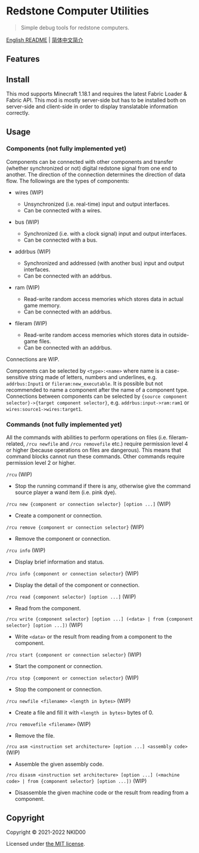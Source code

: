 # Redstone Computer Utilities

> Simple debug tools for redstone computers.

[English README](./README.md) | [简体中文简介](./README.zh_cn.md)

## Features

<!-- - Use easy-to-debug files outside the game as RAMs for your redstone computers
- Adjustable bus sizes from 1 to 64 bits and shapes from horizontal, vertical ~~to even sloping lines~~(WIP)
- Different RAM types (read-only and write-only) as well as different clock types (positive, negative and dual edge triggering)
- Set-up instructions that are user-friendly
- Built-in English and 简体中文 (Simplified Chinese) translation -->

## Install

This mod supports Minecraft 1.18.1 and requires the latest Fabric Loader & Fabric API. This mod is mostly server-side but has to be installed both on server-side and client-side in order to display translatable information correctly.

## Usage

### Components (not fully implemented yet)

Components can be connected with other components and transfer (whether synchronized or not) digital redstone signal from one end to another. The direction of the connection determines the direction of data flow. The followings are the types of components:

- wires (WIP)
  - Unsynchronized (i.e. real-time) input and output interfaces.
  - Can be connected with a wires.

- bus (WIP)
  - Synchronized (i.e. with a clock signal) input and output interfaces.
  - Can be connected with a bus.

- addrbus (WIP)
  - Synchronized and addressed (with another bus) input and output interfaces.
  - Can be connected with an addrbus.

- ram (WIP)
  - Read-write random access memories which stores data in actual game memory.
  - Can be connected with an addrbus.

- fileram (WIP)
  - Read-write random access memories which stores data in outside-game files.
  - Can be connected with an addrbus.

Connections are WIP.

Components can be selected by `<type>:<name>` where name is a case-sensitive string made of letters, numbers and underlines, e.g. `addrbus:Input1` or `fileram:new_executable`. It is possible but not recommended to name a component after the name of a component type. Connections between components can be selected by `{source component selector}->{target component selector}`, e.g. `addrbus:input->ram:ram1` or `wires:source1->wires:target1`.

### Commands (not fully implemented yet)

All the commands with abilities to perform operations on files (i.e. fileram-related, `/rcu newfile` and `/rcu removefile` etc.) require permission level 4 or higher (because operations on files are dangerous). This means that command blocks cannot run these commands. Other commands require permission level 2 or higher.

`/rcu` (WIP)
- Stop the running command if there is any, otherwise give the command source player a wand item (i.e. pink dye).

`/rcu new {component or connection selector} [option ...]` (WIP)
- Create a component or connection.

`/rcu remove {component or connection selector}` (WIP)
- Remove the component or connection.

`/rcu info` (WIP)
- Display brief information and status.

`/rcu info {component or connection selector}` (WIP)
- Display the detail of the component or connection.

`/rcu read {component selector} [option ...]` (WIP)
- Read from the component.

`/rcu write {component selector} [option ...] (<data> | from {component selector} [option ...])` (WIP)
- Write `<data>` or the result from reading from a component to the component.

`/rcu start {component or connection selector}` (WIP)
- Start the component or connection.

`/rcu stop {component or connection selector}` (WIP)
- Stop the component or connection.

`/rcu newfile <filename> <length in bytes>` (WIP)
- Create a file and fill it with `<length in bytes>` bytes of 0.

`/rcu removefile <filename>` (WIP)
- Remove the file.

`/rcu asm <instruction set architecture> [option ...] <assembly code>` (WIP)
- Assemble the given assembly code.

`/rcu disasm <instruction set architecture> [option ...] (<machine code> | from {component selector} [option ...])` (WIP)
- Disassemble the given machine code or the result from reading from a component.

## Copyright

Copyright © 2021-2022 NKID00

Licensed under [the MIT license](./LICENSE).
